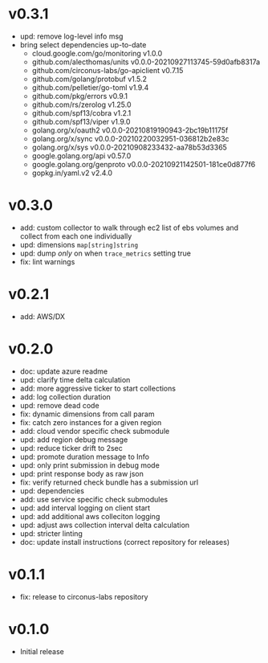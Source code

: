 # v0.3.1

* upd: remove log-level info msg
* bring select dependencies up-to-date
  * cloud.google.com/go/monitoring v1.0.0
  * github.com/alecthomas/units v0.0.0-20210927113745-59d0afb8317a
  * github.com/circonus-labs/go-apiclient v0.7.15
  * github.com/golang/protobuf v1.5.2
  * github.com/pelletier/go-toml v1.9.4
  * github.com/pkg/errors v0.9.1
  * github.com/rs/zerolog v1.25.0
  * github.com/spf13/cobra v1.2.1
  * github.com/spf13/viper v1.9.0
  * golang.org/x/oauth2 v0.0.0-20210819190943-2bc19b11175f
  * golang.org/x/sync v0.0.0-20210220032951-036812b2e83c
  * golang.org/x/sys v0.0.0-20210908233432-aa78b53d3365
  * google.golang.org/api v0.57.0
  * google.golang.org/genproto v0.0.0-20210921142501-181ce0d877f6
  * gopkg.in/yaml.v2 v2.4.0

# v0.3.0

* add: custom collector to walk through ec2 list of ebs volumes and collect from each one individually
* upd: dimensions `map[string]string`
* upd: dump _only_ on when `trace_metrics` setting true
* fix: lint warnings

# v0.2.1

* add: AWS/DX

# v0.2.0

* doc: update azure readme
* upd: clarify time delta calculation
* add: more aggressive ticker to start collections
* add: log collection duration
* upd: remove dead code
* fix: dynamic dimensions from call param
* fix: catch zero instances for a given region
* add: cloud vendor specific check submodule
* upd: add region debug message
* upd: reduce ticker drift to 2sec
* upd: promote duration message to Info
* upd: only print submission in debug mode
* upd: print response body as raw json
* fix: verify returned check bundle has a submission url
* upd: dependencies
* add: use service specific check submodules
* upd: add interval logging on client start
* upd: add additional aws colleciton logging
* upd: adjust aws collection interval delta calculation
* upd: stricter linting
* doc: update install instructions (correct repository for releases)

# v0.1.1

* fix: release to circonus-labs repository

# v0.1.0

* Initial release
